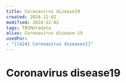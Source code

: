 ```yaml
---
title: Coronavirus disease19
created: 2024-12-02
modified: 2024-12-02
tags: TBSMetadata
alias: Coronavirus disease-19
usedFor:
- "[[4241 Coronavirus diseases]]"
---
```

# Coronavirus disease19
